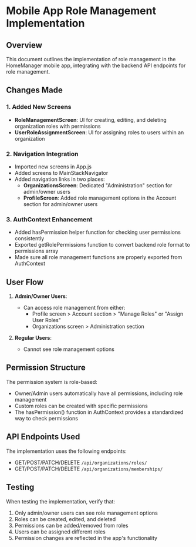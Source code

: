 # Mobile App Role Management Implementation

## Overview

This document outlines the implementation of role management in the HomeManager mobile app, integrating with the backend API endpoints for role management.

## Changes Made

### 1. Added New Screens

- **RoleManagementScreen**: UI for creating, editing, and deleting organization roles with permissions
- **UserRoleAssignmentScreen**: UI for assigning roles to users within an organization

### 2. Navigation Integration

- Imported new screens in App.js 
- Added screens to MainStackNavigator
- Added navigation links in two places:
  - **OrganizationsScreen**: Dedicated "Administration" section for admin/owner users
  - **ProfileScreen**: Added role management options in the Account section for admin/owner users

### 3. AuthContext Enhancement

- Added hasPermission helper function for checking user permissions consistently
- Exported getRolePermissions function to convert backend role format to permissions array
- Made sure all role management functions are properly exported from AuthContext

## User Flow

1. **Admin/Owner Users**:
   - Can access role management from either:
     - Profile screen > Account section > "Manage Roles" or "Assign User Roles"
     - Organizations screen > Administration section

2. **Regular Users**:
   - Cannot see role management options

## Permission Structure

The permission system is role-based:
- Owner/Admin users automatically have all permissions, including role management
- Custom roles can be created with specific permissions
- The hasPermission() function in AuthContext provides a standardized way to check permissions

## API Endpoints Used

The implementation uses the following endpoints:
- GET/POST/PATCH/DELETE `/api/organizations/roles/`
- GET/POST/PATCH/DELETE `/api/organizations/memberships/`

## Testing

When testing the implementation, verify that:
1. Only admin/owner users can see role management options
2. Roles can be created, edited, and deleted
3. Permissions can be added/removed from roles
4. Users can be assigned different roles
5. Permission changes are reflected in the app's functionality
